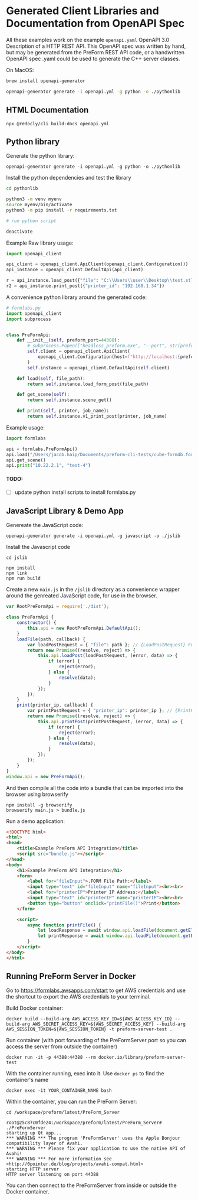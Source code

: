 # Generated Client Libraries and Documentation from OpenAPI Spec

All these examples work on the example `openapi.yaml` OpenAPI 3.0 Description of a HTTP REST API. This OpenAPI spec was written by hand, but may be generated from the PreForm REST API code, or a handwritten OpenAPI spec .yaml could be used to generate the C++ server classes.

On MacOS:
```bash
brew install openapi-generator

openapi-generator generate -i openapi.yml -g python -o ./pythonlib
```

## HTML Documentation

```
npx @redocly/cli build-docs openapi.yml
```

## Python library

Generate the python library:
```
openapi-generator generate -i openapi.yml -g python -o ./pythonlib
```

Install the python dependencies and test the library
```bash
cd pythonlib

python3 -m venv myenv
source myenv/bin/activate
python3 -m pip install -r requirements.txt

# run python script

deactivate
```

Example Raw library usage:
```python
import openapi_client

api_client = openapi_client.ApiClient(openapi_client.Configuration())
api_instance = openapi_client.DefaultApi(api_client)

r = api_instance.load_post({"file": "C:\\Users\\user\\Desktop\\test.stl"})
r2 = api_instance.print_post({"printer_id": "192.168.1.34"})
```

A convenience python library around the generated code:

```python
# formlabs.py
import openapi_client
import subprocess


class PreFormApi:
    def __init__(self, preform_port=44388):
        # subprocess.Popen(["headless_preform.exe", "--port", str(preform_port)])
        self.client = openapi_client.ApiClient(
            openapi_client.Configuration(host=f"http://localhost:{preform_port}")
        )
        self.instance = openapi_client.DefaultApi(self.client)

    def load(self, file_path):
        return self.instance.load_form_post(file_path)

    def get_scene(self):
        return self.instance.scene_get()

    def print(self, printer, job_name):
        return self.instance.v1_print_post(printer, job_name)

```

Example usage:

```python
import formlabs

api = formlabs.PreFormApi()
api.load("/Users/jacob.haip/Documents/preform-cli-tests/cube-form4b.form")
api.get_scene()
api.print("10.22.2.1", "test-4")
```

#### TODO:
- [ ] update python install scripts to install formlabs.py

## JavaScript Library & Demo App

Genereate the JavaScript code:
```
openapi-generator generate -i openapi.yml -g javascript -o ./jslib
```

Install the Javascript code
```
cd jslib

npm install
npm link
npm run build
```

Create a new `main.js` in the `/jslib` directory as a convenience wrapper around the genreated JavaScript code, for use in the browser.

```javascript
var RootPreFormApi = require('./dist');

class PreFormApi {
    constructor() {
        this.api = new RootPreFormApi.DefaultApi();
    }
    loadFile(path, callback) {
        var loadPostRequest = { "file": path }; // {LoadPostRequest} Full path to the file to load
        return new Promise((resolve, reject) => {
            this.api.loadPost(loadPostRequest, (error, data) => {
                if (error) {
                    reject(error);
                } else {
                    resolve(data);
                }
            });
        });
    }
    print(printer_ip, callback) {
        var printPostRequest = { "printer_ip": printer_ip }; // {PrintPostRequest}
        return new Promise((resolve, reject) => {
            this.api.printPost(printPostRequest, (error, data) => {
                if (error) {
                    reject(error);
                } else {
                    resolve(data);
                }
            });
        });
    }
}
window.api = new PreFormApi();
```

And then compile all the code into a bundle that can be imported into the browser using browserify
```
npm install -g browserify
browserify main.js > bundle.js
```

Run a demo application:
```html
<!DOCTYPE html>
<html>
<head>
    <title>Example PreForm API Integration</title>
    <script src="bundle.js"></script>
</head>
<body>
    <h1>Example PreForm API Integration</h1>
    <form>
        <label for="fileInput">.FORM File Path:</label>
        <input type="text" id="fileInput" name="fileInput"><br><br>
        <label for="printerIP">Printer IP Address:</label>
        <input type="text" id="printerIP" name="printerIP"><br><br>
        <button type="button" onclick="printFile()">Print</button>
    </form>

    <script>
        async function printFile() {
            let loadResponse = await window.api.loadFile(document.getElementById('fileInput').value);
            let printResponse = await window.api.loadFile(document.getElementById('printerIP').value);
        }
    </script>
</body>
</html>
```

## Running PreForm Server in Docker

Go to https://formlabs.awsapps.com/start to get AWS credentials and use the shortcut to export the AWS credentials to your terminal.

Build Docker container:
```
docker build --build-arg AWS_ACCESS_KEY_ID=${AWS_ACCESS_KEY_ID} --build-arg AWS_SECRET_ACCESS_KEY=${AWS_SECRET_ACCESS_KEY} --build-arg AWS_SESSION_TOKEN=${AWS_SESSION_TOKEN} -t preform-server-test .
```

Run container (with port forwarding of the PreFormServer port so you can access the server from outside the container)
```
docker run -it -p 44388:44388 --rm docker.io/library/preform-server-test
```

With the container running, exec into it. Use `docker ps` to find the container's name
```
docker exec -it YOUR_CONTAINER_NAME bash
```

Within the container, you can run the PreForm Server:
```
cd /workspace/preform/latest/PreForm_Server

root@25c87c0fde24:/workspace/preform/latest/PreForm_Server# ./PreFormServer
starting up Qt app...
*** WARNING *** The program 'PreFormServer' uses the Apple Bonjour compatibility layer of Avahi.
*** WARNING *** Please fix your application to use the native API of Avahi!
*** WARNING *** For more information see <http://0pointer.de/blog/projects/avahi-compat.html>
starting HTTP server
HTTP server listening on port 44388
```

You can then connect to the PreFormServer from inside or outside the Docker container.
